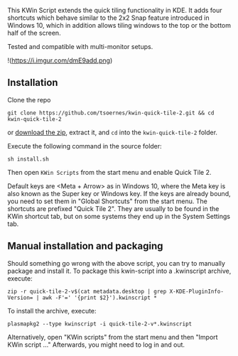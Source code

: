 This KWin Script extends the quick tiling functionality in KDE. It adds four shortcuts which behave similar to the 2x2 Snap feature introduced in Windows 10, 
which in addition allows tiling windows to the top or the bottom half of the screen.

Tested and compatible with multi-monitor setups.

!(https://i.imgur.com/dmE9add.png)
## Installation

Clone the repo
```
git clone https://github.com/tsoernes/kwin-quick-tile-2.git && cd kwin-quick-tile-2
```
or [download the zip](https://github.com/tsoernes/kwin-quick-tile-2/releases), extract it, and `cd` into the `kwin-quick-tile-2` folder.

Execute the following command in the source folder:
```
sh install.sh
```
Then open `KWin Scripts` from the start menu and enable Quick Tile 2.

Default keys are <Meta + Arrow> as in Windows 10, where the Meta key is also known as the Super key or Windows key.
If the keys are already bound, you need to set them in "Global Shortcuts" from the start menu. The shortcuts are prefixed "Quick Tile 2".
They are usually to be found in the KWin shortcut tab, but on some systems they end up in the System Settings tab.

## Manual installation and packaging

Should something go wrong with the above script, you can try to manually package and install it.
To package this kwin-script into a .kwinscript archive, execute:

```
zip -r quick-tile-2-v$(cat metadata.desktop | grep X-KDE-PluginInfo-Version= | awk -F'=' '{print $2}').kwinscript *
```

To install the archive, execute:
```
plasmapkg2 --type kwinscript -i quick-tile-2-v*.kwinscript
```
Alternatively, open "KWin scripts" from the start menu and then "Import KWin script ..."
Afterwards, you might need to log in and out.
